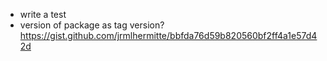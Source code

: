 - write a test
- version of package as tag version? https://gist.github.com/jrmlhermitte/bbfda76d59b820560bf2ff4a1e57d42d